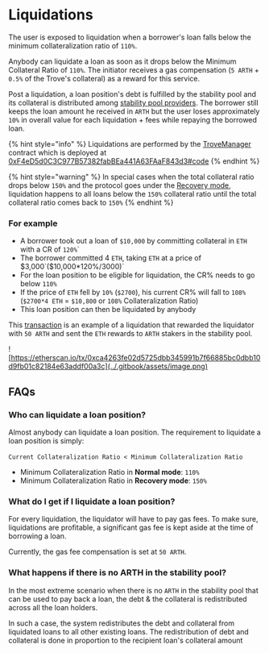 # Liquidations

The user is exposed to liquidation when a borrower's loan falls below the minimum collateralization ratio of `110%`.

Anybody can liquidate a loan as soon as it drops below the Minimum Collateral Ratio of `110%`. The initiator receives a gas compensation (`5 ARTH` + `0.5%` of the Trove's collateral) as a reward for this service.

Post a liquidation, a loan position's debt is fulfilled by the stability pool and its collateral is distributed among [stability pool providers](stability-pool.md). The borrower still keeps the loan amount he received in `ARTH` but the user loses approximately `10%` in overall value for each liquidation + fees while repaying the borrowed loan.

{% hint style="info" %}
Liquidations are performed by the [TroveManager](https://github.com/MahaDAO/arth-core/blob/main/packages/contracts/contracts/TroveManager.sol) contract which is deployed at [0xF4eD5d0C3C977B57382fabBEa441A63FAaF843d3#code](https://etherscan.io/address/0xF4eD5d0C3C977B57382fabBEa441A63FAaF843d3#code)
{% endhint %}

{% hint style="warning" %}
In special cases when the total collateral ratio drops below `150%` and the protocol goes under the [Recovery mode](recovery-mode.md), liquidation happens to all loans below the `150%` collateral ratio until the total collateral ratio comes back to `150%`
{% endhint %}

### **For example**&#x20;

* A borrower took out a loan of `$10,000` by committing collateral in `ETH` with a CR of `120%`\`
* The borrower committed 4 `ETH`, taking `ETH` at a price of $3,000`($10,000*120%/3000)`
* For the loan position to be eligible for liquidation, the CR% needs to go below `110%`
* If the price of `ETH` fell by `10%` (`$2700`), his current CR% will fall to `108%` (`$2700*4 ETH` = `$10,800` or `108%` Collateralization Ratio)
* This loan position can then be liquidated by anybody

This [transaction](https://etherscan.io/tx/0xca4263fe02d5725dbb345991b7f66885bc0dbb10d9fb01c82184e63addf00a3c) is an example of a liquidation that rewarded the liquidator with `50 ARTH` and sent the `ETH` rewards to `ARTH` stakers in the stability pool.

![https://etherscan.io/tx/0xca4263fe02d5725dbb345991b7f66885bc0dbb10d9fb01c82184e63addf00a3c](../.gitbook/assets/image.png)

## **FAQs**

### Who can liquidate a loan position?&#x20;

Almost anybody can liquidate a loan position. The requirement to liquidate a loan position is simply:&#x20;

`Current Collateralization Ratio < Minimum Collateralization Ratio`&#x20;

* Minimum Collateralization Ratio in **Normal mode**: `110%`
* Minimum Collateralization Ratio in **Recovery mode**: `150%`

### What do I get if I liquidate a loan position?

For every liquidation, the liquidator will have to pay gas fees. To make sure, liquidations are profitable, a significant gas fee is kept aside at the time of borrowing a loan.&#x20;

Currently, the gas fee compensation is set at `50 ARTH`.

### What happens if there is no ARTH in the stability pool?

In the most extreme scenario when there is no `ARTH` in the stability pool that can be used to pay back a loan, the debt & the collateral is redistributed across all the loan holders.&#x20;

In such a case, the system redistributes the debt and collateral from liquidated loans to all other existing loans. The redistribution of debt and collateral is done in proportion to the recipient loan's collateral amount
